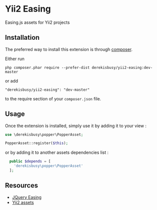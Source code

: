 Yii2 Easing
===========
Easing.js assets for Yii2 projects

Installation
------------

The preferred way to install this extension is through [composer](http://getcomposer.org/download/).

Either run

```
php composer.phar require --prefer-dist derekisbusy/yii2-easing:dev-master
```

or add

```
"derekisbusy/yii2-easing": "dev-master"
```

to the require section of your `composer.json` file.


Usage
-----

Once the extension is installed, simply use it by adding it to your view  :

```php
use \derekisbusy\popper\PopperAsset;

PopperAsset::register($this);
```

or by adding it to another assets dependencies list :

```php
  public $depends = [
    'derekisbusy\popper\PopperAsset'
  ];
```

Resources
---------

 * [JQuery Easing](https://jqueryui.com/easing/)
 * [Yii2 assets](https://www.yiiframework.com/doc/guide/2.0/en/structure-assets)
